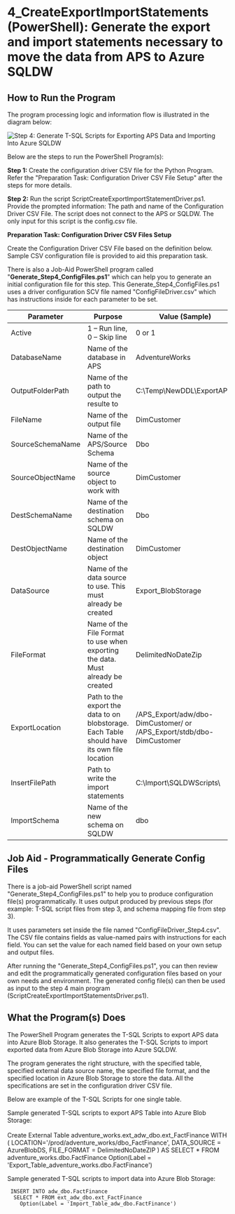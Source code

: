 
# **4_CreateExportImportStatements (PowerShell):** Generate the export and import statements necessary to move the data from APS to Azure SQLDW

## **How to Run the Program** ##

The program processing logic and information flow is illustrated in the diagram below: 

![Step 4: Generate T-SQL Scripts for Exporting APS Data and Importing Into Azure SQLDW](/APS%20to%20SQL%20DW%20Migration%20-%20Schema%20and%20Data%20Migration%20with%20PolyBase/Images/4-CreateExportImportScripts.jpg)


Below are the steps to run the PowerShell Program(s): 

**Step 1:** Create the configuration driver CSV file for the Python Program.  Refer the "Preparation Task: Configuration Driver CSV File Setup" after the steps for more details.  

**Step 2:** Run the script ScriptCreateExportImportStatementDriver.ps1. Provide the prompted information: The path and name of the Configuration Driver CSV File. The script does not connect to the APS or SQLDW.  The only input for this script is the config.csv file. 


**Preparation Task: Configuration Driver CSV Files Setup**

Create the Configuration Driver CSV File based on the definition below. Sample CSV configuration file is provided to aid this preparation task. 

There is also a Job-Aid PowerShell program called "**Generate_Step4_ConfigFiles.ps1**" which can help you to generate an initial configuration file for this step. This Generate_Step4_ConfigFiles.ps1 uses a driver configuration SCV file named "ConfigFileDriver.csv" which has instructions inside for each parameter to be set. 


| Parameter        | Purpose                                                                                        | Value   (Sample)                                                       |
|------------------|------------------------------------------------------------------------------------------------|------------------------------------------------------------------------|
| Active           | 1 – Run line, 0 – Skip line                                                                    | 0 or 1                                                                 |
| DatabaseName     | Name of the database in APS                                                                    | AdventureWorks                                                         |
| OutputFolderPath | Name of the path to output the resulte to                                                      | C:\Temp\NewDDL\ExportAPS\                                              |
| FileName         | Name of the output file                                                                        | DimCustomer                                                            |
| SourceSchemaName | Name of the APS/Source Schema                                                                  | Dbo                                                                    |
| SourceObjectName | Name of the source object to work with                                                         | DimCustomer                                                            |
| DestSchemaName   | Name of the destination schema on SQLDW                                                        | Dbo                                                                    |
| DestObjectName   | Name of the destination object                                                                 | DimCustomer                                                            |
| DataSource       | Name of the data source to use.    This must already be created                                | Export_BlobStorage                                                     |
| FileFormat       | Name of the File Format to use when exporting the data. Must   already be created              | DelimitedNoDateZip                                                     |
| ExportLocation   | Path to the export the data to on blobstorage.  Each Table should have its own file   location | /APS_Export/adw/dbo-DimCustomer/ or   /APS_Export/stdb/dbo-DimCustomer |
| InsertFilePath   | Path to write the import statements                                                            | C:\Import\SQLDWScripts\                                                |
| ImportSchema     | Name of the new schema on SQLDW                                                                | dbo                                                                    |

## **Job Aid** - Programmatically Generate Config Files

There is a job-aid PowerShell script named "Generate_Step4_ConfigFiles.ps1" to help you to produce configuration file(s) programmatically. It uses output produced by previous steps (for example: T-SQL script files from step 3, and schema mapping file from step 3). 

It uses parameters set inside the file named "ConfigFileDriver_Step4.csv". The CSV file contains fields as value-named pairs with instructions for each field. You can set the value for each named field based on your own setup and output files. 

After running the "Generate_Step4_ConfigFiles.ps1", you can then review and edit the programmatically generated configuration files based on your own needs and environment. The generated config file(s) can then be used as input to the step 4 main program (ScriptCreateExportImportStatementsDriver.ps1).

## **What the Program(s) Does** ##

The PowerShell Program generates the T-SQL Scripts to export APS data into Azure Blob Storage. It also generates the T-SQL Scripts to import exported data from Azure Blob Storage into Azure SQLDW. 

The program generates the right structure, with the specified table, specified external data source name, the specified file format, and the specified location in Azure Blob Storage to store the data. All the specifications are set in the configuration driver CSV file. 

Below are example of the T-SQL Scripts for one single table.

Sample generated T-SQL scripts to export APS Table into Azure Blob Storage:  
​     
    Create External Table adventure_works.ext_adw_dbo.ext_FactFinance
    WITH (
    	LOCATION='/prod/adventure_works/dbo_FactFinance',
    	DATA_SOURCE = AzureBlobDS,
    	FILE_FORMAT = DelimitedNoDateZIP
    	)
    AS 
    SELECT * FROM adventure_works.dbo.FactFinance
    Option(Label = 'Export_Table_adventure_works.dbo.FactFinance')

Sample generated T-SQL scripts to import data into Azure Blob Storage:

     INSERT INTO adw_dbo.FactFinance
      SELECT * FROM ext_adw_dbo.ext_FactFinance
    	Option(Label = 'Import_Table_adw_dbo.FactFinance')


​    
​    
